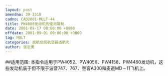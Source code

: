 ```yaml
---
layout: post
amendno: 39-3318
cadno: CAD2001-MULT-44
title: PW4000发动机的使用限制
date: 2001-08-17 00:00:00 +0800
effdate: 2001-09-01 00:00:00 +0800
tag: MULT
categories: 民航总局航空器适航司
author: 张志勇
---
```


##适用范围:
本指令适用于PW4052、PW4056、PW4158、PW4460发动机，这些发动机装于但不限于波音747、767、空客A300和麦道MD－11飞机上。

